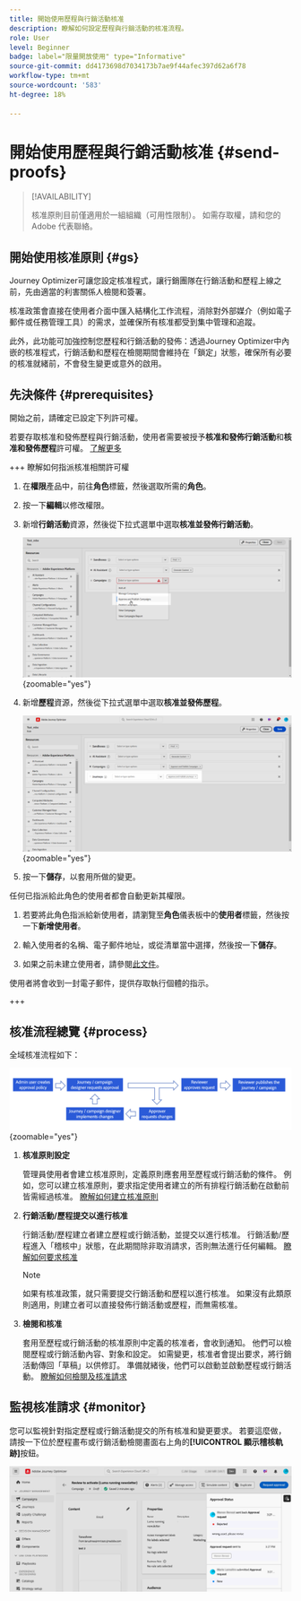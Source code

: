 ```yaml
---
title: 開始使用歷程與行銷活動核准
description: 瞭解如何設定歷程與行銷活動的核准流程。
role: User
level: Beginner
badge: label="限量開放使用" type="Informative"
source-git-commit: dd4173698d7034173b7ae9f44afec397d62a6f78
workflow-type: tm+mt
source-wordcount: '583'
ht-degree: 18%

---
```



# 開始使用歷程與行銷活動核准 {#send-proofs}

>[!AVAILABILITY]
>
> 核准原則目前僅適用於一組組織（可用性限制）。 如需存取權，請和您的 Adobe 代表聯絡。

## 開始使用核准原則 {#gs}

Journey Optimizer可讓您設定核准程式，讓行銷團隊在行銷活動和歷程上線之前，先由適當的利害關係人檢閱和簽署。

核准政策會直接在使用者介面中匯入結構化工作流程，消除對外部媒介（例如電子郵件或任務管理工具）的需求，並確保所有核准都受到集中管理和追蹤。

此外，此功能可加強控制您歷程和行銷活動的發佈：透過Journey Optimizer中內嵌的核准程式，行銷活動和歷程在檢閱期間會維持在「鎖定」狀態，確保所有必要的核准就緒前，不會發生變更或意外的啟用。

## 先決條件 {#prerequisites}

開始之前，請確定已設定下列許可權。

若要存取核准和發佈歷程與行銷活動，使用者需要被授予&#x200B;**核准和發佈行銷活動**&#x200B;和&#x200B;**核准和發佈歷程**&#x200B;許可權。 [了解更多](../administration/permissions.md)

+++  瞭解如何指派核准相關許可權

1. 在&#x200B;**權限**&#x200B;產品中，前往&#x200B;**角色**&#x200B;標籤，然後選取所需的&#x200B;**角色**。

1. 按一下&#x200B;**編輯**&#x200B;以修改權限。

1. 新增&#x200B;**行銷活動**&#x200B;資源，然後從下拉式選單中選取&#x200B;**核准並發佈行銷活動**。

   ![](assets/permissions_approval.png){zoomable="yes"}

1. 新增&#x200B;**歷程**&#x200B;資源，然後從下拉式選單中選取&#x200B;**核准並發佈歷程**。

   ![](assets/permissions_approval_2.png){zoomable="yes"}

1. 按一下&#x200B;**儲存**，以套用所做的變更。

任何已指派給此角色的使用者都會自動更新其權限。

1. 若要將此角色指派給新使用者，請瀏覽至&#x200B;**角色**&#x200B;儀表板中的&#x200B;**使用者**&#x200B;標籤，然後按一下&#x200B;**新增使用者**。

1. 輸入使用者的名稱、電子郵件地址，或從清單當中選擇，然後按一下&#x200B;**儲存**。

1. 如果之前未建立使用者，請參閱[此文件](https://experienceleague.adobe.com/zh-hant/docs/experience-platform/access-control/abac/permissions-ui/users)。

使用者將會收到一封電子郵件，提供存取執行個體的指示。

+++

## 核准流程總覽 {#process}

全域核准流程如下：

![](assets/approval-process.png){zoomable="yes"}

1. **核准原則設定**

   管理員使用者會建立核准原則，定義原則應套用至歷程或行銷活動的條件。 例如，您可以建立核准原則，要求指定使用者建立的所有排程行銷活動在啟動前皆需經過核准。 [瞭解如何建立核准原則](approval-policies.md)

1. **行銷活動/歷程提交以進行核准**

   行銷活動/歷程建立者建立歷程或行銷活動，並提交以進行核准。 行銷活動/歷程進入「稽核中」狀態，在此期間除非取消請求，否則無法進行任何編輯。 [瞭解如何要求核准](request-approval.md)

   >[!NOTE]
   >
   >如果有核准政策，就只需要提交行銷活動和歷程以進行核准。 如果沒有此類原則適用，則建立者可以直接發佈行銷活動或歷程，而無需核准。

1. **檢閱和核准**

   套用至歷程或行銷活動的核准原則中定義的核准者，會收到通知。 他們可以檢閱歷程或行銷活動內容、對象和設定。 如需變更，核准者會提出要求，將行銷活動傳回「草稿」以供修訂。 準備就緒後，他們可以啟動並啟動歷程或行銷活動。 [瞭解如何檢閱及核准請求](review-approve-request.md)

## 監視核准請求 {#monitor}

您可以監視針對指定歷程或行銷活動提交的所有核准和變更要求。 若要這麼做，請按一下位於歷程畫布或行銷活動檢閱畫面右上角的&#x200B;**[!UICONTROL 顯示稽核軌跡]**&#x200B;按鈕。

![](assets/monitor-requests.png)
